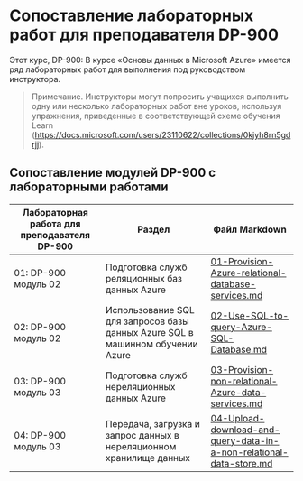 # Сопоставление лабораторных работ для преподавателя DP-900

Этот курс, DP-900: В курсе «Основы данных в Microsoft Azure» имеется ряд лабораторных работ для выполнения под руководством инструктора. 

> Примечание. Инструкторы могут попросить учащихся выполнить одну или несколько лабораторных работ вне уроков, используя упражнения, приведенные в соответствующей схеме обучения Learn (https://docs.microsoft.com/users/23110622/collections/0kjyh8rn5gdrjj). 

## Сопоставление модулей DP-900 с лабораторными работами

| Лабораторная работа для преподавателя DP-900 | Раздел | Файл Markdown |
| --- | --- | --- |
| 01: DP-900 модуль 02 | Подготовка служб реляционных баз данных Azure | [01-Provision-Azure-relational-database-services.md](https://github.com/MicrosoftLearning/DP-900RU-Microsoft-Azure-Data-Fundamentals/blob/master/Instructions/01-Provision-Azure-relational-database-services.md) |
| 02: DP-900 модуль 02 | Использование SQL для запросов базы данных Azure SQL в машинном обучении Azure | [02-Use-SQL-to-query-Azure-SQL-Database.md](https://github.com/MicrosoftLearning/DP-900RU-Microsoft-Azure-Data-Fundamentals/blob/master/Instructions/02-Use-SQL-to-query-Azure-SQL-Database.md) |
| 03: DP-900 модуль 03 | Подготовка служб нереляционных данных Azure  | [03-Provision-non-relational-Azure-data-services.md](https://github.com/MicrosoftLearning/DP-900RU-Microsoft-Azure-Data-Fundamentals/blob/master/Instructions/03-Provision-non-relational-Azure-data-services.md) |
| 04: DP-900 модуль 03 | Передача, загрузка и запрос данных в нереляционном хранилище данных | [04-Upload-download-and-query-data-in-a-non-relational-data-store.md](https://github.com/MicrosoftLearning/DP-900RU-Microsoft-Azure-Data-Fundamentals/blob/master/Instructions/04-Upload-download-and-query-data-in-a-non-relational-data-store.md) |

